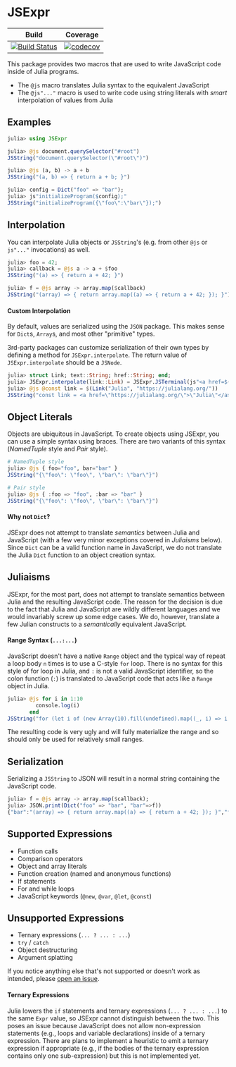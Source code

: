 # JSExpr

| Build | Coverage |
|-------|----------|
| [![Build Status](https://travis-ci.org/JuliaGizmos/JSExpr.jl.svg?branch=master)](https://travis-ci.org/JuliaGizmos/JSExpr.jl) | [![codecov](https://codecov.io/gh/JuliaGizmos/JSExpr.jl/branch/master/graph/badge.svg)](https://codecov.io/gh/JuliaGizmos/JSExpr.jl)

This package provides two macros that are used to write JavaScript code inside
of Julia programs.
* The `@js` macro translates Julia syntax to the equivalent JavaScript
* The `@js"..."` macro is used to write code using string literals with _smart_
  interpolation of values from Julia

## Examples

```julia
julia> using JSExpr

julia> @js document.querySelector("#root")
JSString("document.querySelector(\"#root\")")

julia> @js (a, b) -> a + b
JSString("(a, b) => { return a + b; }")

julia> config = Dict("foo" => "bar");
julia> js"initializeProgram($config);"
JSString("initializeProgram({\"foo\":\"bar\"});")
```

## Interpolation

You can interpolate Julia objects or `JSString`'s (e.g. from other `@js` or
  `js"..."` invocations) as well.

```julia
julia> foo = 42;
julia> callback = @js a -> a + $foo
JSString("(a) => { return a + 42; }")

julia> f = @js array -> array.map($callback)
JSString("(array) => { return array.map((a) => { return a + 42; }); }")
```

#### Custom Interpolation
By default, values are serialized using the `JSON` package.
This makes sense for `Dict`s, `Array`s, and most other "primitive" types.

3rd-party packages can customize serialization of their own types by defining
a method for `JSExpr.interpolate`.
The return value of `JSExpr.interpolate` should be a `JSNode`.

```julia
julia> struct Link; text::String; href::String; end;
julia> JSExpr.interpolate(link::Link) = JSExpr.JSTerminal(js"<a href=$(link.href)>$(link.text)</a>");
julia> @js @const link = $(Link("Julia", "https://julialang.org/"))
JSString("const link = <a href=\"https://julialang.org/\">\"Julia\"</a>")
```

## Object Literals

Objects are ubiquitous in JavaScript.
To create objects using JSExpr, you can use a simple syntax using braces.
There are two variants of this syntax (_NamedTuple_ style and _Pair_ style).

```julia
# NamedTuple style
julia> @js { foo="foo", bar="bar" }
JSString("{\"foo\": \"foo\", \"bar\": \"bar\"}")

# Pair style
julia> @js { :foo => "foo", :bar => "bar" }
JSString("{\"foo\": \"foo\", \"bar\": \"bar\"}")
```

#### Why not `Dict`?
JSExpr does not attempt to translate _semantics_ between Julia and JavaScript
  (with a few very minor exceptions covered in _Juliaisms_ below).
Since `Dict` can be a valid function name in JavaScript, we do not translate
  the Julia `Dict` function to an object creation syntax.

## Juliaisms
JSExpr, for the most part, does not attempt to translate semantics between
  Julia and the resulting JavaScript code.
The reason for the decision is due to the fact that Julia and JavaScript are
  wildly different languages and we would invariably screw up some edge cases.
We do, however, translate a few Julian constructs to a _semantically_ equivalent
  JavaScript.

#### Range Syntax (`...:...`)
JavaScript doesn't have a native `Range` object and the typical way of repeat a
loop body `n` times is to use a C-style `for` loop. There is no syntax for this
style of for loop in Julia, and `:` is not a valid JavaScript identifier, so the
colon function (`:`) is translated to JavaScript code that acts like a `Range`
object in Julia.

```julia
julia> @js for i in 1:10
         console.log(i)
       end
JSString("for (let i of (new Array(10).fill(undefined).map((_, i) => i + 1))) { console.log(i); }")
```

The resulting code is very ugly and will fully materialize the range and so
should only be used for relatively small ranges.

## Serialization

Serializing a `JSString` to JSON will result in a normal string containing the
JavaScript code.

```julia
julia> f = @js array -> array.map($callback);
julia> JSON.print(Dict("foo" => "bar", "bar"=>f))
{"bar":"(array) => { return array.map((a) => { return a + 42; }); }","foo":"bar"}
```

## Supported Expressions
- Function calls
- Comparison operators
- Object and array literals
- Function creation (named and anonymous functions)
- If statements
- For and while loops
- JavaScript keywords (`@new`, `@var`, `@let`, `@const`)

## Unsupported Expressions
* Ternary expressions (`... ? ... : ...`)
* `try` / `catch`
* Object destructuring
* Argument splatting

If you notice anything else that's not supported or doesn't work as intended,
please [open an issue](https://github.com/JuliaGizmos/JSExpr.jl/issues).

#### Ternary Expressions
Julia lowers the `if` statements and ternary expressions (`... ? ... : ...`) to
the same `Expr` value, so JSExpr cannot distinguish between the two.
This poses an issue because JavaScript does not allow non-expression statements
(e.g., loops and variable declarations) inside of a ternary expression.
There are plans to implement a heuristic to emit a ternary expression if
  appropriate (e.g., if the bodies of the ternary expression contains only one
  sub-expression) but this is not implemented yet.
